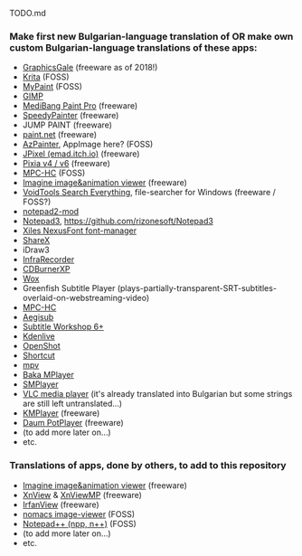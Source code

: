 TODO.md

### Make first new Bulgarian-language translation of OR make own custom Bulgarian-language translations of these apps: ###
* [GraphicsGale](https://graphicsgale.com/us/download.html) (freeware as of 2018!)
* [Krita](http://krita.org) (FOSS)
* [MyPaint](http://mypaint.org/) (FOSS)
* [GIMP](https://www.gimp.org/)
* [MediBang Paint Pro](https://medibangpaint.com/en/pc/) (freeware)
* [SpeedyPainter](http://speedypainter.altervista.org) (freeware)
* JUMP PAINT (freeware)
* [paint.net](http://getpaint.net) (freeware)
* [AzPainter](https://osdn.net/projects/azpainter/), AppImage here? (FOSS)
* [JPixel (emad.itch.io)](https://emad.itch.io/jpixel) (freeware)
* [Pixia v4 / v6](http://www.ne.jp/asahi/mighty/knight/download.html) (freeware)
* [MPC-HC](http://mpc-hc.org) (FOSS)
* [Imagine image&animation viewer](http://www.nyam.pe.kr/dev/imagine/) (freeware)
* [VoidTools Search Everything](https://voidtools.com/), file-searcher for Windows (freeware / FOSS?)
* [notepad2-mod](https://xhmikosr.github.io/notepad2-mod/)
* [Notepad3](https://www.rizonesoft.com/downloads/notepad3/), https://github.com/rizonesoft/Notepad3
* [Xiles NexusFont font-manager](http://www.xiles.net/)
* [ShareX](https://getsharex.com/)
* iDraw3
* [InfraRecorder](http://infrarecorder.org/)
* [CDBurnerXP](https://cdburnerxp.se/)
* [Wox](http://www.wox.one/)
* Greenfish Subtitle Player (plays-partially-transparent-SRT-subtitles-overlaid-on-webstreaming-video)
* [MPC-HC](https://mpc-hc.org/)
* [Aegisub](http://www.aegisub.org/)
* [Subtitle Workshop 6+](http://subworkshop.sourceforge.net/download.php)
* [Kdenlive](https://kdenlive.org/en/download/)
* [OpenShot](https://www.openshot.org/)
* [Shortcut](https://shotcut.org/download/)
* [mpv](https://mpv.io/)
* [Baka MPlayer](http://bakamplayer.u8sand.net/)
* [SMPlayer](https://www.smplayer.info/)
* [VLC media player](https://www.videolan.org/vlc/) (it's already translated into Bulgarian but some strings are still left untranslated...)
* [KMPlayer](http://www.kmplayer.com/) (freeware)
* [Daum PotPlayer](https://potplayer.daum.net/) (freeware)
* (to add more later on...)
* etc.

### Translations of apps, done by others, to add to this repository ###
* [Imagine image&animation viewer](http://www.nyam.pe.kr/dev/imagine/) (freeware)
* [XnView](https://www.xnview.com/en/) & [XnViewMP](https://www.xnview.com/en/xnviewmp/) (freeware)
* [IrfanView](https://www.irfanview.com/) (freeware)
* [nomacs image-viewer](https://nomacs.org/) (FOSS)
* [Notepad++ (npp, n++)](https://notepad-plus-plus.org/) (FOSS)
* (to add more later on...)
* etc.
